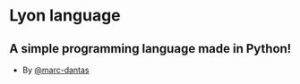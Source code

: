 # Lyon language
## A simple programming language made in Python!

- By [@marc-dantas](https://github.com/marc-dantas)